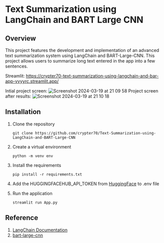 # Text Summarization using LangChain and BART Large CNN

## Overview
This project features the development and implementation of an advanced text summarization system using LangChain and BART-Large-CNN. This project allows users to summarize long text entered in the app into a few sentences.

Streamlit: https://crypter70-text-summarization-using-langchain-and-bar-app-vvyyrc.streamlit.app/

Intial project screen:
![Screenshot 2024-03-19 at 21 09 58](https://github.com/crypter70/Text-Summarization-using-LangChain-and-BART-Large-CNN/assets/74947224/715673b4-e1a5-4ec0-b82c-f9d1590e0d42)
Project screen after results:
![Screenshot 2024-03-19 at 21 10 18](https://github.com/crypter70/Text-Summarization-using-LangChain-and-BART-Large-CNN/assets/74947224/542a073d-54f7-4f70-8e7a-0dfd0c0949eb)

## Installation
1. Clone the repository
    ```
    git clone https://github.com/crypter70/Text-Summarization-using-LangChain-and-BART-Large-CNN
    ```

2. Create a virtual environment
    ```
    python -m venv env
    ```

3. Install the requirements
    ```
    pip install -r requirements.txt
    ```

4. Add the HUGGINGFACEHUB_API_TOKEN from [HuggingFace](https://huggingface.co/settings/tokens)
 to .env file

5. Run the application
    ```
    streamlit run App.py
    ```

## Reference
1. [LangChain Documentation](https://python.langchain.com/docs/use_cases/summarization)
2. [bart-large-cnn](https://huggingface.co/facebook/bart-large-cnn)








 
